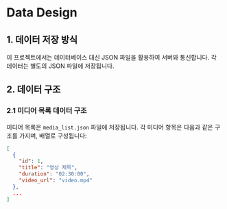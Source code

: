 # Data Design

## 1. 데이터 저장 방식

이 프로젝트에서는 데이터베이스 대신 JSON 파일을 활용하여 서버와 통신합니다. 각 데이터는 별도의 JSON 파일에 저장됩니다.

## 2. 데이터 구조

### 2.1 미디어 목록 데이터 구조

미디어 목록은 `media_list.json` 파일에 저장됩니다. 각 미디어 항목은 다음과 같은 구조를 가지며, 배열로 구성됩니다:

```json
[
  {
    "id": 1,
    "title": "영상 제목",
    "duration": "02:30:00",
    "video_url": "video.mp4"
  },
  ...
]

```
